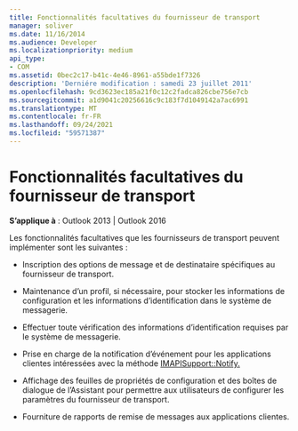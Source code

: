 ```yaml
---
title: Fonctionnalités facultatives du fournisseur de transport
manager: soliver
ms.date: 11/16/2014
ms.audience: Developer
ms.localizationpriority: medium
api_type:
- COM
ms.assetid: 0bec2c17-b41c-4e46-8961-a55bde1f7326
description: 'Derniére modification : samedi 23 juillet 2011'
ms.openlocfilehash: 9cd3623ec185a21f0c12c2fadca826cbe756e7cb
ms.sourcegitcommit: a1d9041c20256616c9c183f7d1049142a7ac6991
ms.translationtype: MT
ms.contentlocale: fr-FR
ms.lasthandoff: 09/24/2021
ms.locfileid: "59571387"
---
```

# <a name="optional-transport-provider-features"></a>Fonctionnalités facultatives du fournisseur de transport

  
  
**S’applique à** : Outlook 2013 | Outlook 2016 
  
Les fonctionnalités facultatives que les fournisseurs de transport peuvent implémenter sont les suivantes :
  
- Inscription des options de message et de destinataire spécifiques au fournisseur de transport.
    
- Maintenance d’un profil, si nécessaire, pour stocker les informations de configuration et les informations d’identification dans le système de messagerie.
    
- Effectuer toute vérification des informations d’identification requises par le système de messagerie.
    
- Prise en charge de la notification d’événement pour les applications clientes intéressées avec la méthode [IMAPISupport::Notify.](imapisupport-notify.md) 
    
- Affichage des feuilles de propriétés de configuration et des boîtes de dialogue de l’Assistant pour permettre aux utilisateurs de configurer les paramètres du fournisseur de transport.
    
- Fourniture de rapports de remise de messages aux applications clientes.
    

